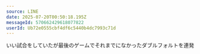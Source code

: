 ```yaml
---
source: LINE
date: 2025-07-20T00:50:18.195Z
messageId: 570662429618077822
userId: Ub72e0555cbf4df6c5440b4dc7993c71d
---
```


いい試合をしていたが最後のゲームでそれまでになかったダブルフォルトを連発